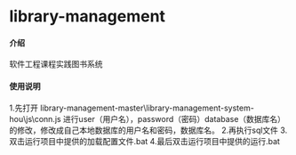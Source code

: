 # library-management

#### 介绍
软件工程课程实践图书系统

#### 使用说明

1.先打开 library-management-master\library-management-system-hou\js\conn.js 进行user（用户名），password（密码）database（数据库名）的修改，修改成自己本地数据库的用户名和密码，数据库名。
2.再执行sql文件
3.双击运行项目中提供的加载配置文件.bat
4.最后双击运行项目中提供的运行.bat
